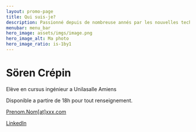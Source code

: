 ```yaml
---
layout: promo-page
title: Qui suis-je?
description: Passionné depuis de nombreuse annés par les nouvelles technologies avec de l’expérience dans le développement d'objet en 3 dimmensions , ainsi que des sites web. Je maitrise l’utilisation de JavaScript, HTML et CSS pour créer des solutions web performantes et adaptées aux besoins des utilisateurs. À la recherche d’une alternance pour compléter ma troisième année en cursus d'ingénieur, je pourrai relever de nouveaux défis techniques.
menubar: menu_bar
hero_image: assets/imgs/image.png
hero_image_alt: Ma photo
hero_image_ratio: is-1by1
---
```


# Sören Crépin
Elève en cursus ingénieur a Unilasalle Amiens

Disponible a partire de 18h pour tout renseignement.

[Prenom.Nom[at]xxx.com](mailto:Prenom.Nom@xxx.com)

[LinkedIn](https://www.linkedin.com/in/Prenom.Nom)



